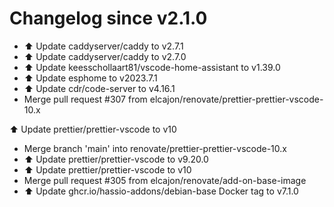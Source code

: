 # Changelog since v2.1.0
- ⬆️ Update caddyserver/caddy to v2.7.1 
- ⬆️ Update caddyserver/caddy to v2.7.0 
- ⬆️ Update keesschollaart81/vscode-home-assistant to v1.39.0 
- ⬆️ Update esphome to v2023.7.1 
- ⬆️ Update cdr/code-server to v4.16.1 
- Merge pull request #307 from elcajon/renovate/prettier-prettier-vscode-10.x

⬆️ Update prettier/prettier-vscode to v10 
- Merge branch 'main' into renovate/prettier-prettier-vscode-10.x 
- ⬆️ Update prettier/prettier-vscode to v9.20.0 
- ⬆️ Update prettier/prettier-vscode to v10 
- Merge pull request #305 from elcajon/renovate/add-on-base-image 
- ⬆️ Update ghcr.io/hassio-addons/debian-base Docker tag to v7.1.0 
